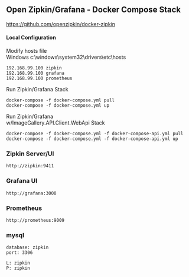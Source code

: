 ## Open Zipkin/Grafana - Docker Compose Stack

https://github.com/openzipkin/docker-zipkin


#### Local Configuration

Modify hosts file     
Windows c:\windows\system32\drivers\etc\hosts

```
192.168.99.100 zipkin
192.168.99.100 grafana
192.168.99.100 prometheus
```

Run Zipkin/Grafana Stack
```
docker-compose -f docker-compose.yml pull
docker-compose -f docker-compose.yml up
```

Run Zipkin/Grafana     
w/ImageGallery.API.Client.WebApi Stack

```
docker-compose -f docker-compose.yml -f docker-compose-api.yml pull
docker-compose -f docker-compose.yml -f docker-compose-api.yml up 
```

### Zipkin Server/UI

```
http://zipkin:9411
```

### Grafana UI

```
http://grafana:3000
```

### Prometheus

```
http://prometheus:9009
```

### mysql

```
database: zipkin
port: 3306

L: zipkin
P: zipkin
```

